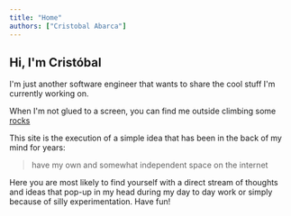 ```yaml
---
title: "Home"
authors: ["Cristobal Abarca"]
---
```

## Hi, I'm Cristóbal

I'm just another software engineer that wants to share the cool stuff I'm currently working on.

When I'm not glued to a screen, you can find me outside climbing some [rocks](https://atakamaoutdoor.cl/blogs/lugares-de-chile/multilargo-los-miserables)

This site is the execution of a simple idea that has been in the back of my mind for years:

> have my own and somewhat independent space on the internet

Here you are most likely to find yourself with a direct stream of thoughts and ideas that pop-up in my head during my day to day work or simply
because of silly experimentation. Have fun!
